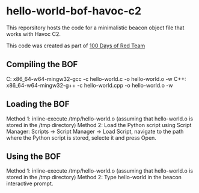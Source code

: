 # hello-world-bof-havoc-c2
This reporsitory hosts the code for a minimalistic beacon object file that works with Havoc C2.

This code was created as part of [100 Days of Red Team](https://www.100daysofredteam.com/p/creating-a-simple-beacon-object-file-for-havoc-c2)

## Compiling the BOF

C: x86_64-w64-mingw32-gcc -c hello-world.c -o hello-world.o -w
C++: x86_64-w64-mingw32-g++ -c hello-world.cpp -o hello-world.o -w

## Loading the BOF
Method 1: inline-execute /tmp/hello-world.o (assuming that hello-world.o is stored in the /tmp directory)
Method 2: Load the Python script using Script Manager: Scripts → Script Manager → Load Script, navigate to the path where the Python script is stored, selecte it and press Open.

## Using the BOF
Method 1: inline-execute /tmp/hello-world.o (assuming that hello-world.o is stored in the /tmp directory)
Method 2: Type hello-world in the beacon interactive prompt.
